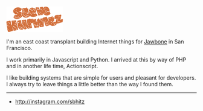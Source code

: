![hello](https://raw.githubusercontent.com/ornj/me/master/static/img/logo.png)

I'm an east coast transplant building Internet things for 
[Jawbone](https://jawbone.com/) in San Francisco.

I work primarily in Javascript and Python. I arrived at this by way of PHP and
in another life time, Actionscript.

I like building systems that are simple for users and pleasant for developers.
I always try to leave things a little better than the way I found them.

<hr>

* http://instagram.com/sbhitz
